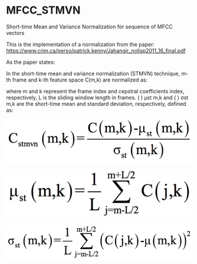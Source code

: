# MFCC_STMVN

Short-time Mean and Variance Normalization for sequence of MFCC vectors

This is the implementation of a normalization from the paper:
https://www.crim.ca/perso/patrick.kenny/Jahangir_nolisp2011_16_final.pdf

As the paper states:

In the short-time mean and variance normalization (STMVN) technique, m-th frame
and k-th feature space C(m,k) are normalized as:



where m and k represent the frame index and cepstral coefficients index,
respectively, L is the sliding window length in frames. ( ) μst m,k and ( ) σst m,k are the
short-time mean and standard deviation, respectively, defined as:


![](images/Cstmvn.jpeg)

![](images/MUst.jpeg)

![](images/SIGMAst.jpeg)
